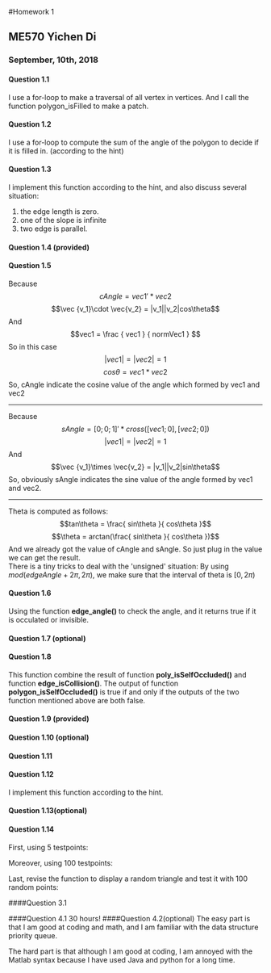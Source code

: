 #Homework 1
## ME570 Yichen Di
### September, 10th, 2018
#### Question 1.1
I use a for-loop to make a traversal of all vertex in vertices. And I call the function polygon_isFilled to make a patch.

#### Question 1.2
I use a for-loop to compute the sum of the angle of the polygon to decide if it is filled in. (according to the hint)

#### Question 1.3
I implement this function according to the hint, and also discuss several situation:  
1. the edge length is zero.
2. one of the slope is infinite
3. two edge is parallel.

#### Question 1.4 (provided)
#### Question 1.5
Because
$$cAngle = vec1'*vec2$$
$$\vec {v_1}\cdot \vec{v_2} = |v_1||v_2|cos\theta$$
And
$$vec1 = \frac { vec1 } { normVec1 } $$
So in this case
$$|vec1| = |vec2| =1$$
$$cos\theta = vec1 * vec2$$
So, cAngle indicate the cosine value of the angle which formed by vec1 and vec2

*****
Because
$$sAngle = [0;0;1]'*cross([vec1;0],[vec2;0])$$
$$|vec1| = |vec2| =1$$
And
$$\vec {v_1}\times \vec{v_2} = |v_1||v_2|sin\theta$$
So, obviously sAngle indicates the sine value of the angle formed by vec1 and vec2.

*****
Theta is computed as follows:
$$tan\theta = \frac{ sin\theta }{ cos\theta }$$
$$\theta = arctan(\frac{ sin\theta }{ cos\theta })$$
And we already got the value of cAngle and sAngle. So just plug in the value we can get the result.   
There is a tiny tricks to deal with the 'unsigned' situation: By using $mod(edgeAngle+2\pi,2\pi)$, we make sure that the interval of theta is $[0,2\pi)$

#### Question 1.6
Using the function **edge_angle()** to check the angle, and it returns true if it is occulated or invisible.

#### Question 1.7 (optional)
#### Question 1.8
This function combine the result of function **poly_isSelfOccluded()** and function **edge_isCollision()**.
The output of function **polygon_isSelfOccluded()** is true if and only if the outputs of the two function mentioned above are both false.

#### Question 1.9 (provided)
#### Question 1.10 (optional)
#### Question 1.11

#### Question 1.12
I implement this function according to the hint.
#### Question 1.13(optional)
#### Question 1.14
First, using 5 testpoints:

Moreover, using 100 testpoints:

Last, revise the function to display a random triangle and test it with 100 random points:

####Question 3.1

####Question 4.1
30 hours!
####Question 4.2(optional)
The easy part is that I am good at coding and math, and I am familiar with the data structure priority queue.   

The hard part is that although I am good at coding, I am annoyed with the Matlab syntax because I have used Java and python for a long time.
